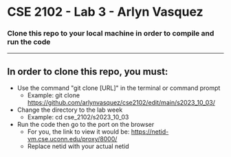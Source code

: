 # CSE 2102 - Lab 3 - Arlyn Vasquez

### Clone this repo to your local machine in order to compile and run the code
---

## In order to clone this repo, you must:

* Use the command "git clone [URL]" in the terminal or command prompt
    * Example: git clone https://github.com/arlynvasquez/cse2102/edit/main/s2023_10_03/
* Change the directory to the lab week
    * Example: cd cse_2102/s2023_10_03
* Run the code then go to the port on the browser
    * For you, the link to view it would be: https://netid-vm.cse.uconn.edu/proxy/8000/
    * Replace netid with your actual netid
